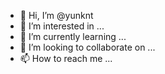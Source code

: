 - 👋 Hi, I’m @yunknt
- 👀 I’m interested in ...
- 🌱 I’m currently learning ...
- 💞️ I’m looking to collaborate on ...
- 📫 How to reach me ...

<!---
yunknt/yunknt is a ✨ special ✨ repository because its `README.md` (this file) appears on your GitHub profile.
You can click the Preview link to take a look at your changes.
--->
